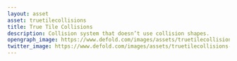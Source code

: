 ```yaml
---
layout: asset
asset: truetilecollisions
title: True Tile Collisions
description: Collision system that doesn’t use collision shapes.
opengraph_image: https://www.defold.com/images/assets/truetilecollisions-thumb.jpg
twitter_image: https://www.defold.com/images/assets/truetilecollisions-thumb.jpg
---
```

